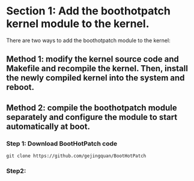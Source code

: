 # Section 1: Add the boothotpatch kernel module to the kernel.

There are two ways to add the boothotpatch module to the kernel:

## Method 1: modify the kernel source code and Makefile and recompile the kernel. Then, install the newly compiled kernel into the system and reboot.

## Method 2: compile the boothotpatch module separately and configure the module to start automatically at boot.

### Step 1: Download BootHotPatch code
`git clone https://github.com/gejingquan/BootHotPatch`

### Step2: 


